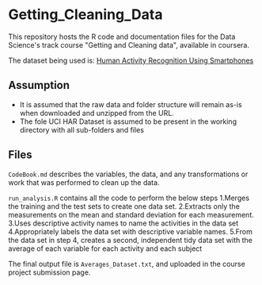 # Getting_Cleaning_Data

This repository hosts the R code and documentation files for the Data Science's track course "Getting and Cleaning data", available in coursera.

The dataset being used is: [Human Activity Recognition Using Smartphones](http://archive.ics.uci.edu/ml/datasets/Human+Activity+Recognition+Using+Smartphones)

## Assumption

* It is assumed that the raw data and folder structure will remain as-is when downloaded and unzipped from the URL.
* The fole UCI HAR Dataset is assumed to be present in the working directory with all sub-folders and files 

## Files
`CodeBook.md` describes the variables, the data, and any transformations or work that was performed to clean up the data.

`run_analysis.R` contains all the code to perform the below steps
    1.Merges the training and the test sets to create one data set.
    2.Extracts only the measurements on the mean and standard deviation for each measurement. 
    3.Uses descriptive activity names to name the activities in the data set
    4.Appropriately labels the data set with descriptive variable names. 
    5.From the data set in step 4, creates a second, independent tidy data set with the average of each variable for each             activity and each subject

The final output file is `Averages_Dataset.txt`, and uploaded in the course project submission page.

